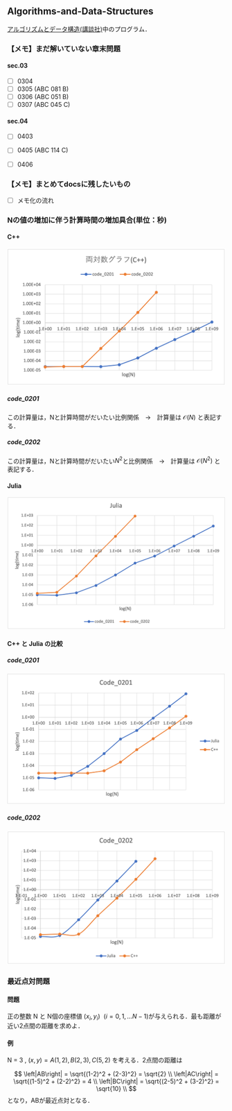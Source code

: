 ## Algorithms-and-Data-Structures
[アルゴリズムとデータ構造(講談社)](https://www.amazon.co.jp/%E5%95%8F%E9%A1%8C%E8%A7%A3%E6%B1%BA%E5%8A%9B%E3%82%92%E9%8D%9B%E3%81%88%E3%82%8B-%E3%82%A2%E3%83%AB%E3%82%B4%E3%83%AA%E3%82%BA%E3%83%A0%E3%81%A8%E3%83%87%E3%83%BC%E3%82%BF%E6%A7%8B%E9%80%A0-KS%E6%83%85%E5%A0%B1%E7%A7%91%E5%AD%A6%E5%B0%82%E9%96%80%E6%9B%B8-%E5%A4%A7%E6%A7%BB-%E5%85%BC%E8%B3%87/dp/4065128447/ref=pd_lpo_2?pd_rd_i=4065128447&psc=1)中のプログラム．


### 【メモ】まだ解いていない章末問題
#### sec.03
- [ ] 0304
- [ ] 0305 (ABC 081 B)
- [ ] 0306 (ABC 051 B)
- [ ] 0307 (ABC 045 C)

#### sec.04
- [ ] 0403
- [ ] 0405 (ABC 114 C)
- [ ] 0406


### 【メモ】まとめてdocsに残したいもの
- [ ] メモ化の流れ

### Nの値の増加に伴う計算時間の増加具合(単位：秒)
#### C++

![C++](images/cpp_compare.png)


##### code_0201
この計算量は，Nと計算時間がだいたい比例関係　→　計算量は $\mathcal{O}(N)$ と表記する．

##### code_0202
この計算量は，Nと計算時間がだいたい$N^2$と比例関係　→　計算量は $\mathcal{O}(N^2)$ と表記する．



#### Julia

![julia](images/julia_compare.png)

#### C++ と Julia の比較

##### code_0201

![0201](images/code0201_julia-cpp.png)

##### code_0202
![0202](images/code0202_julia-cpp.png)



### 最近点対問題

#### 問題
正の整数 N と N個の座標値 $(x_i,y_i)~~(i = 0,1,\dots N-1)$が与えられる．最も距離が近い2点間の距離を求めよ．

#### 例
N = 3 , $(x,y) = A(1,2) , B(2,3) , C(5,2)$ を考える．2点間の距離は

$$
\left|AB\right| = \sqrt{(1-2)^2 + (2-3)^2} = \sqrt{2} \\
\left|AC\right| = \sqrt{(1-5)^2 + (2-2)^2} = 4 \\
\left|BC\right| = \sqrt{(2-5)^2 + (3-2)^2} = \sqrt{10} \\
$$
となり，ABが最近点対となる．





